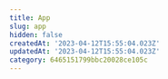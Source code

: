 ```yaml
---
title: App
slug: app
hidden: false
createdAt: '2023-04-12T15:55:04.023Z'
updatedAt: '2023-04-12T15:55:04.023Z'
category: 6465151799bbc20028ce105c
---
```

